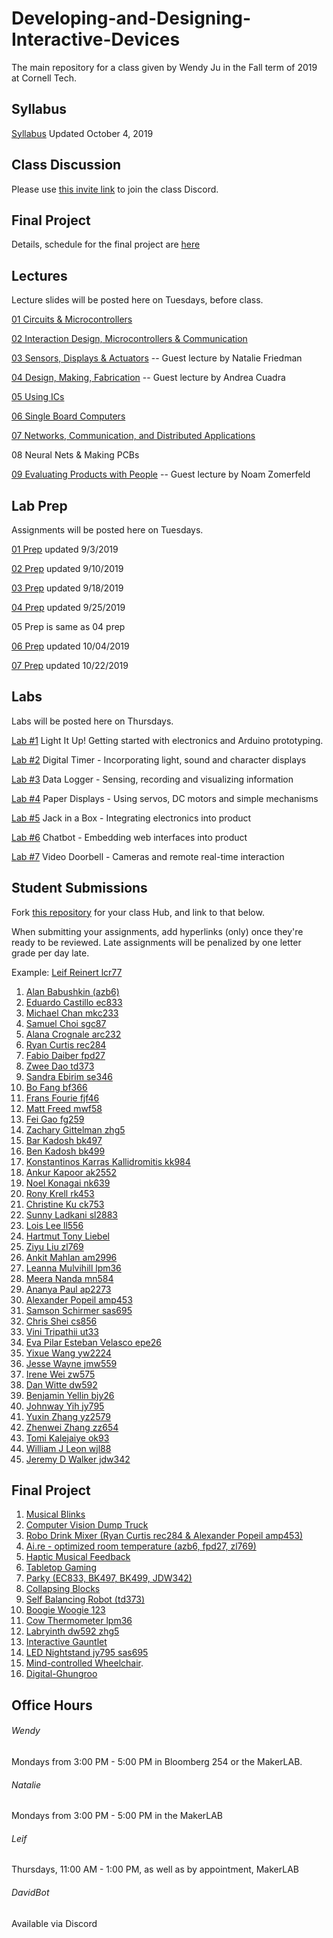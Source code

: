 # Developing-and-Designing-Interactive-Devices
The main repository for a class given by Wendy Ju in the Fall term of 2019 at Cornell Tech.

## Syllabus
[Syllabus](https://github.com/FAR-Lab/Developing-and-Designing-Interactive-Devices/blob/2019Fall/Syllabus_Fall19.pdf) Updated October 4, 2019

## Class Discussion
Please use [this invite link](https://discord.gg/Je5Fdaf) to join the class Discord.

## Final Project
Details, schedule for the final project are [here](https://github.com/FAR-Lab/Developing-and-Designing-Interactive-Devices/wiki/Final-Project)

## Lectures
Lecture slides will be posted here on Tuesdays, before class.

[01 Circuits & Microcontrollers](https://github.com/FAR-Lab/Developing-and-Designing-Interactive-Devices/blob/2019Fall/Slides/01%20Circuits%20%26%20Microcontrollers.pdf)

[02 Interaction Design, Microcontrollers & Communication](https://github.com/FAR-Lab/Developing-and-Designing-Interactive-Devices/blob/2019Fall/Slides/02%20Interaction%20Design%20MCU%20Communication.pdf)

[03 Sensors, Displays & Actuators](https://github.com/FAR-Lab/Developing-and-Designing-Interactive-Devices/blob/2019Fall/03%20Sensors%20Actuators%20NATALIE.pdf) -- Guest lecture by Natalie Friedman 

[04 Design, Making, Fabrication](https://github.com/FAR-Lab/Developing-and-Designing-Interactive-Devices/blob/2019Fall/Slides/DesignMakingFabrication_Sept2019_sm.pdf) -- Guest lecture by Andrea Cuadra

[05 Using ICs](https://github.com/FAR-Lab/Developing-and-Designing-Interactive-Devices/blob/2019Fall/Slides/04UsingICs.pdf)

[06 Single Board Computers](https://github.com/FAR-Lab/Developing-and-Designing-Interactive-Devices/blob/2019Fall/Slides/06SingleBoardComputers.pdf)

[07 Networks, Communication, and Distributed Applications](https://github.com/FAR-Lab/Developing-and-Designing-Interactive-Devices/blob/2019Fall/Slides/Connecting_Faludi_2019.pdf)

08 Neural Nets & Making PCBs

[09 Evaluating Products with People](https://github.com/FAR-Lab/Developing-and-Designing-Interactive-Devices/blob/2019Fall/Slides/EvaluatingProductsWithPeople.pdf) -- Guest lecture by Noam Zomerfeld

## Lab Prep 
Assignments will be posted here on Tuesdays.

[01 Prep](https://github.com/FAR-Lab/Developing-and-Designing-Interactive-Devices/wiki/preLab-01) updated 9/3/2019

[02 Prep](https://github.com/FAR-Lab/Developing-and-Designing-Interactive-Devices/wiki/preLab-02) updated 9/10/2019

[03 Prep](https://github.com/FAR-Lab/Developing-and-Designing-Interactive-Devices/wiki/preLab-03) updated 9/18/2019

[04 Prep](https://github.com/FAR-Lab/Developing-and-Designing-Interactive-Devices/wiki/preLab-04) updated 9/25/2019

05 Prep is same as 04 prep

[06 Prep](https://github.com/FAR-Lab/Developing-and-Designing-Interactive-Devices/wiki/Pre-Lab-06-2019) updated 10/04/2019

[07 Prep](https://github.com/FAR-Lab/Developing-and-Designing-Interactive-Devices/wiki/preLab-07) updated 10/22/2019

## Labs
Labs will be posted here on Thursdays.

[Lab #1](https://github.com/FAR-Lab/Developing-and-Designing-Interactive-Devices/wiki/Lab-01) Light It Up! Getting started with electronics and Arduino prototyping.

[Lab #2](https://github.com/FAR-Lab/Developing-and-Designing-Interactive-Devices/wiki/Lab-02) Digital Timer - Incorporating light, sound and character displays

[Lab #3](https://github.com/FAR-Lab/Developing-and-Designing-Interactive-Devices/wiki/Lab-03) Data Logger - Sensing, recording and visualizing information

[Lab #4](https://github.com/FAR-Lab/Developing-and-Designing-Interactive-Devices/wiki/Lab-04) Paper Displays - Using servos, DC motors and simple mechanisms

[Lab #5](https://github.com/FAR-Lab/Developing-and-Designing-Interactive-Devices/wiki/Lab-05) Jack in a Box - Integrating electronics into product

[Lab #6](https://github.com/FAR-Lab/Developing-and-Designing-Interactive-Devices/wiki/Lab-06) Chatbot - Embedding web interfaces into product

[Lab #7](https://github.com/FAR-Lab/Developing-and-Designing-Interactive-Devices/wiki/Lab-07) Video Doorbell - Cameras and remote real-time interaction

## Student Submissions
Fork [this repository](https://github.com/FAR-Lab/Interactive-Lab-Hub) for your class Hub, and link to that below.

When submitting your assignments, add hyperlinks (only) once they're ready to be reviewed. Late assignments will be penalized by one letter grade per day late.



Example:  [Leif Reinert lcr77](https://github.com/lcr77/Interactive-Lab-Hub)
1. [Alan Babushkin (azb6)](https://github.com/ababushkin6/Interactive-Lab-Hub)
1. [Eduardo Castillo ec833](https://github.com/joAQUINCE/Interactive-Lab-Hub/) 
1. [Michael Chan mkc233](https://github.com/mkc233/Interactive-Lab-Hub)
1. [Samuel Choi sgc87](https://github.com/sgc87/Interactive-Lab-Hub)
1. [Alana Crognale arc232](https://github.com/AlanaCrognale/Interactive-Lab-Hub)
1. [Ryan Curtis rec284](https://github.com/rec285/Interactive-Lab-Hub)
1. [Fabio Daiber fpd27](https://github.com/fpdaiber/Interactive-Lab-Hub)
1. [Zwee Dao td373](https://github.com/zweedao/Interactive-Lab-Hub)
1. [Sandra Ebirim se346](https://github.com/sandraebirim/Interactive-Lab-Hub)
1. [Bo Fang bf366](https://github.com/kmfb21/CS5424-Interactive-Devices-Lab-Hub)
1. [Frans Fourie fjf46](https://github.com/Rafajel29/Interactive-Lab-Hub)
1. [Matt Freed mwf58](https://github.com/mattfreed/Interactive-Lab-Hub)
1. [Fei Gao fg259](https://github.com/fgao22/Interactive-Lab-Hub)
1. [Zachary Gittelman zhg5](https://github.com/zachgitt/Interactive-Lab-Hub)
1. [Bar Kadosh bk497](https://github.com/barkadosh1/Interactive-Lab-Hub)
1. [Ben Kadosh bk499](https://github.com/BenKadosh1/Interactive-Lab-Hub)
1. [Konstantinos Karras Kallidromitis kk984](https://github.com/Konstantinos-KK/Interactive-Lab-Hub)
1. [Ankur Kapoor ak2552](https://github.com/ak2552/Interactive-Lab-Hub)
1. [Noel Konagai nk639](https://github.com/noelkonagai/interactive-devices)
1. [Rony Krell rk453](https://github.com/ronykrell/Interactive-Lab-Hub)
1. [Christine Ku ck753](https://github.com/cku3/Interactive-Lab-Hub)
1. [Sunny Ladkani sl2883](https://github.com/sl2883/Interactive-Lab-Hub)
1. [Lois Lee ll556](https://github.com/lois-lee/Interactive-Lab-Hub)
1. [Hartmut Tony Liebel](https://github.com/tonyliebel/Interactive-Lab-Hub)
1. [Ziyu Liu zl769](https://github.com/dlydb/Interactive-Lab-Hub)
1. [Ankit Mahlan am2996](https://github.com/ankit-health-tech/Interactive-Lab-Hub)
1. [Leanna Mulvihill lpm36](https://github.com/LeannaMulv/Interactive-Lab-Hub/)
1. [Meera Nanda mn584](https://github.com/meerananda/Interactive-Lab-Hub)
1. [Ananya Paul ap2273](https://github.com/manification10/Interactive-Lab-Hub)
1. [Alexander Popeil amp453](https://github.com/popeil97/Interactive-Lab-Hub)
1. [Samson Schirmer sas695](https://github.com/sas695/Interactive-Lab-Hub)
1. [Chris Shei cs856](https://github.com/ckshei/Interactive-Lab-Hub)
1. [Vini Tripathii ut33](https://github.com/ut33/Interactive-Lab-Hub)
1. [Eva Pilar Esteban Velasco epe26](https://github.com/evaesteban/Interactive-Lab-Hub)
1. [Yixue Wang yw2224](https://github.com/yw2224/Interactive-Lab-Hub)
1. [Jesse Wayne jmw559](https://github.com/ziggydale45/Interactive-Lab-Hub)
1. [Irene Wei zw575](https://github.com/zicongwei/Interactive-Lab-Hub)
1. [Dan Witte dw592](https://github.com/drywitte/Interactive-Lab-Hub)
1. [Benjamin Yellin bjy26](https://github.com/byellin/Interactive-Lab-Hub)
1. [Johnway Yih jy795](https://github.com/JwayYih/Interactive-Lab-Hub)
1. [Yuxin Zhang yz2579](https://github.com/TakoYuxin/Interactive-Lab-Hub)
1. [Zhenwei Zhang zz654](https://github.com/ZhenweiZhang1995/Interactive-Lab-Hub)
1. [Tomi Kalejaiye ok93](https://github.com/TomiKalejaiye/Interactive-Lab-Hub)
1. [William J Leon wjl88](https://github.com/wjl88/Interactive-Lab-Hub)
1. [Jeremy D Walker jdw342](https://github.com/jwalker34/Interactive-Lab-Hub)




## Final Project

1. [Musical Blinks](https://github.com/cku3/IDD-final-project-musical-blinks)
2. [Computer Vision Dump Truck](https://github.com/mattfreed/ComputerVisionDumptruck)
3. [Robo Drink Mixer (Ryan Curtis rec284 & Alexander Popeil amp453)](https://github.com/rec285/IDD_Final_Project)
4. [Ai.re - optimized room temperature (azb6, fpd27, zl769)](https://github.com/ababushkin6/IDD-Fall19-FinalProject)
5. [Haptic Musical Feedback](https://github.com/lois-lee/IDD)
6. [Tabletop Gaming](https://github.com/sl2883/IDD_Final__Project)
7. [Parky (EC833, BK497, BK499, JDW342)](https://github.com/jwalker34/Interactive-Lab-Hub/blob/master/Parky/README.md)
8. [Collapsing Blocks](https://github.com/sandraebirim/FinalProject)
9. [Self Balancing Robot (td373)](https://github.com/zweedao/IDD-Fa19-Final)
10. [Boogie Woogie 123](https://github.com/Rafajel29/IDD-Final-Project)
11. [Cow Thermometer lpm36](https://github.com/LeannaMulv/Cow_Thermometer_lpm36)
12. [Labryinth dw592 zhg5](https://github.com/drywitte/labryinth)
13. [Interactive Gauntlet](https://github.com/yw2224/Interactive-Lab-Hub/blob/master/Final/proposal.md)
14. [LED Nightstand jy795 sas695](https://github.com/JwayYih/IDD-Fa19-Final)
15. [Mind-controlled Wheelchair](//github.com/evaesteban/IDD-Final-Project).
16. [Digital-Ghungroo](https://github.com/manification10/Digital-Gungroo)

## Office Hours 

###### Wendy
Mondays from 3:00 PM - 5:00 PM in Bloomberg 254 or the MakerLAB. 

###### Natalie

Mondays from 3:00 PM - 5:00 PM in the MakerLAB

###### Leif

Thursdays, 11:00 AM - 1:00 PM, as well as by appointment, MakerLAB

###### DavidBot

Available via Discord
